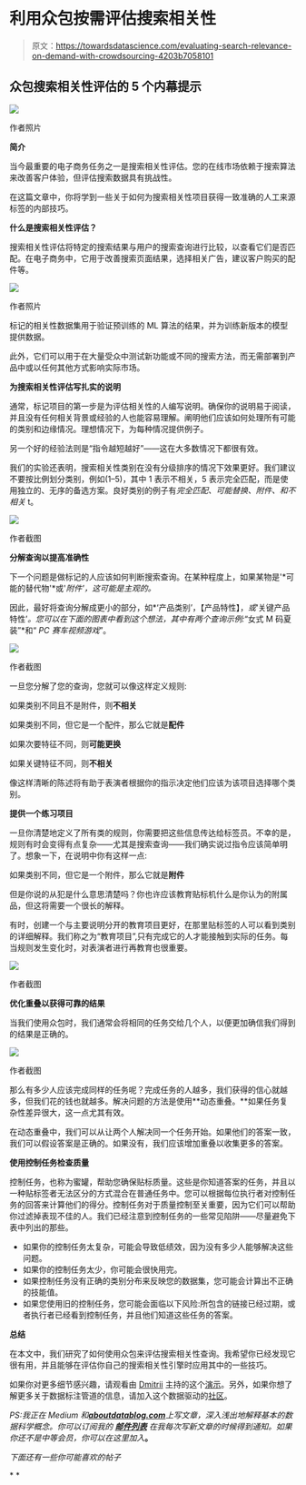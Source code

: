 # 利用众包按需评估搜索相关性

> 原文：<https://towardsdatascience.com/evaluating-search-relevance-on-demand-with-crowdsourcing-4203b7058101>

## 众包搜索相关性评估的 5 个内幕提示

![](img/2c38fbe51078831dd2510ed8fa2b3161.png)

作者照片

**简介**

当今最重要的电子商务任务之一是搜索相关性评估。您的在线市场依赖于搜索算法来改善客户体验，但评估搜索数据具有挑战性。

在这篇文章中，你将学到一些关于如何为搜索相关性项目获得一致准确的人工来源标签的内部技巧。

**什么是搜索相关性评估？**

搜索相关性评估将特定的搜索结果与用户的搜索查询进行比较，以查看它们是否匹配。在电子商务中，它用于改善搜索页面结果，选择相关广告，建议客户购买的配件等。

![](img/ac608ccd79a506122f14c6352bad9a70.png)

作者照片

标记的相关性数据集用于验证预训练的 ML 算法的结果，并为训练新版本的模型提供数据。

此外，它们可以用于在大量受众中测试新功能或不同的搜索方法，而无需部署到产品中或以任何其他方式影响实际市场。

**为搜索相关性评估写扎实的说明**

通常，标记项目的第一步是为评估相关性的人编写说明。确保你的说明易于阅读，并且没有任何相关背景或经验的人也能容易理解。阐明他们应该如何处理所有可能的类别和边缘情况。理想情况下，为每种情况提供例子。

另一个好的经验法则是“指令越短越好”——这在大多数情况下都很有效。

我们的实验还表明，搜索相关性类别在没有分级排序的情况下效果更好。我们建议不要按比例划分类别，例如(1–5)，其中 1 表示不相关，5 表示完全匹配，而是使用独立的、无序的备选方案。良好类别的例子有*完全匹配、可能替换、附件、*和*不相关* t。

![](img/2ab2b93043b1d5daf465c78080e2aaf3.png)

作者截图

**分解查询以提高准确性**

下一个问题是做标记的人应该如何判断搜索查询。在某种程度上，如果某物是'*可能的替代物'*或'*附件'，这可能是主观的。*

因此，最好将查询分解成更小的部分，如*‘产品类别’，【产品特性】，*或*‘关键产品特性’*。您可以在下面的图表中看到这个想法，其中有两个查询示例:*“女式 M 码夏装”*和“ *PC 赛车视频游戏*”。

![](img/6765cf1c67ccdba086a21767ad08503e.png)

作者截图

一旦您分解了您的查询，您就可以像这样定义规则:

如果类别不同且不是附件，则**不相关**

如果类别不同，但它是一个配件，那么它就是**配件**

如果次要特征不同，则**可能更换**

如果关键特征不同，则**不相关**

像这样清晰的陈述将有助于表演者根据你的指示决定他们应该为该项目选择哪个类别。

**提供一个练习项目**

一旦你清楚地定义了所有类的规则，你需要把这些信息传达给标签员。不幸的是，规则有时会变得有点复杂——尤其是搜索查询——我们确实说过指令应该简单明了。想象一下，在说明中你有这样一点:

如果类别不同，但它是一个附件，那么它就是**附件**

但是你说的从犯是什么意思清楚吗？你也许应该教育贴标机什么是你认为的附属品，但这将需要一个很长的解释。

有时，创建一个与主要说明分开的教育项目更好，在那里贴标签的人可以看到类别的详细解释。我们称之为“教育项目”,只有完成它的人才能接触到实际的任务。每当规则发生变化时，对表演者进行再教育也很重要。

![](img/dfb3bf89b5b0a19e26654ab62cc1b6b3.png)

作者截图

**优化重叠以获得可靠的结果**

当我们使用众包时，我们通常会将相同的任务交给几个人，以便更加确信我们得到的结果是正确的。

![](img/e5fa746f4e6255ee09574b302e67777e.png)

作者截图

那么有多少人应该完成同样的任务呢？完成任务的人越多，我们获得的信心就越多，但我们花的钱也就越多。解决问题的方法是使用**动态重叠。**如果任务复杂性差异很大，这一点尤其有效。

在动态重叠中，我们可以从让两个人解决同一个任务开始。如果他们的答案一致，我们可以假设答案是正确的。如果没有，我们应该增加重叠以收集更多的答案。

**使用控制任务检查质量**

控制任务，也称为蜜罐，帮助您确保贴标质量。这些是你知道答案的任务，并且以一种贴标签者无法区分的方式混合在普通任务中。您可以根据每位执行者对控制任务的回答来计算他们的得分。控制任务对于质量控制至关重要，因为它们可以帮助你过滤掉表现不佳的人。我们已经注意到控制任务的一些常见陷阱——尽量避免下表中列出的那些。

*   如果你的控制任务太复杂，可能会导致低绩效，因为没有多少人能够解决这些问题。
*   如果你的控制任务太少，你可能会很快用完。
*   如果控制任务没有正确的类别分布来反映您的数据集，您可能会计算出不正确的技能值。
*   如果您使用旧的控制任务，您可能会面临以下风险:所包含的链接已经过期，或者执行者已经看到控制任务，并且他们知道这些任务的答案。

**总结**

在本文中，我们研究了如何使用众包来评估搜索相关性查询。我希望你已经发现它很有用，并且能够在评估你自己的搜索相关性引擎时应用其中的一些技巧。

如果你对更多细节感兴趣，请观看由 [Dmitrii](https://www.linkedin.com/in/dmitrii-mironov-77877848/) 主持的这个[演示](https://www.youtube.com/watch?v=ERM_ZdLH4dY&t=3s)。另外，如果你想了解更多关于数据标注管道的信息，请加入这个数据驱动的[社区](https://tolokacommunity.slack.com/join/shared_invite/zt-sxr745fr-dvfZffzvQTwNXOE0gEqysg#/shared-invite/email)。

*PS:我正在 Medium 和*[***aboutdatablog.com***](https://www.aboutdatablog.com/)*上写文章，深入浅出地解释基本的数据科学概念。你可以订阅我的* [***邮件列表***](https://medium.com/subscribe/@konkiewicz.m) *在我每次写新文章的时候得到通知。如果你还不是中等会员，你可以在这里加入*[](https://medium.com/@konkiewicz.m/membership)**。**

*下面还有一些你可能喜欢的帖子*

*[](/moderation-pipeline-for-user-generated-content-59e7f3c320e0)  [](/categorizing-customer-support-requests-7c285a9cf974)  [](/human-in-the-loop-in-machine-translation-systems-bdf3fe82bfa3)  [](/how-to-successfully-add-large-data-sets-to-google-drive-130beb320f1a) *